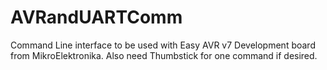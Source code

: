 # AVRandUARTComm
Command Line interface to be used with Easy AVR v7 Development board from MikroElektronika. 
Also need Thumbstick for one command if desired.
